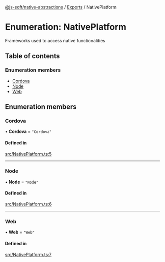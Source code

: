 [@js-soft/native-abstractions](../README.md) / [Exports](../modules.md) / NativePlatform

# Enumeration: NativePlatform

Frameworks used to access native functionalities

## Table of contents

### Enumeration members

- [Cordova](NativePlatform.md#cordova)
- [Node](NativePlatform.md#node)
- [Web](NativePlatform.md#web)

## Enumeration members

### Cordova

• **Cordova** = `"Cordova"`

#### Defined in

[src/NativePlatform.ts:5](https://github.com/js-soft/ts-native-access/blob/feba5fc/packages/abstractions/src/NativePlatform.ts#L5)

___

### Node

• **Node** = `"Node"`

#### Defined in

[src/NativePlatform.ts:6](https://github.com/js-soft/ts-native-access/blob/feba5fc/packages/abstractions/src/NativePlatform.ts#L6)

___

### Web

• **Web** = `"Web"`

#### Defined in

[src/NativePlatform.ts:7](https://github.com/js-soft/ts-native-access/blob/feba5fc/packages/abstractions/src/NativePlatform.ts#L7)
